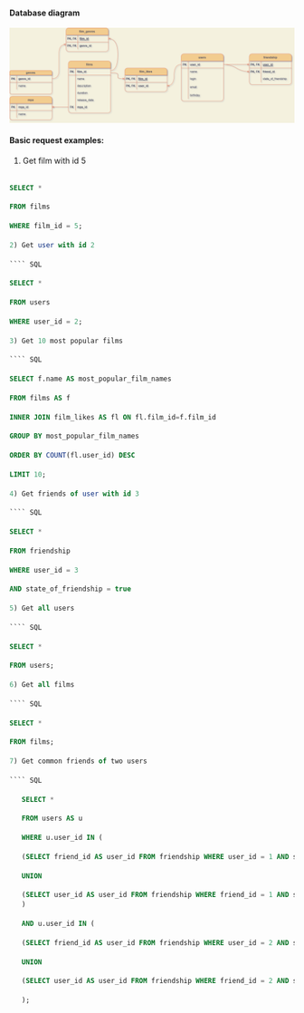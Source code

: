 #### Database diagram
![DB Diagram](/diagram/filmorate_diagram_Osipov.png)

#### Basic request examples:

1) Get film with id 5
```` SQL

SELECT *

FROM films

WHERE film_id = 5;

2) Get user with id 2

```` SQL

SELECT *

FROM users

WHERE user_id = 2;

3) Get 10 most popular films

```` SQL

SELECT f.name AS most_popular_film_names

FROM films AS f

INNER JOIN film_likes AS fl ON fl.film_id=f.film_id

GROUP BY most_popular_film_names

ORDER BY COUNT(fl.user_id) DESC

LIMIT 10;

4) Get friends of user with id 3

```` SQL

SELECT *

FROM friendship

WHERE user_id = 3 

AND state_of_friendship = true

5) Get all users

```` SQL

SELECT *

FROM users;

6) Get all films

```` SQL

SELECT *

FROM films;

7) Get common friends of two users

```` SQL

   SELECT *

   FROM users AS u

   WHERE u.user_id IN (
   
   (SELECT friend_id AS user_id FROM friendship WHERE user_id = 1 AND state_of_friendship IS TRUE)

   UNION

   (SELECT user_id AS user_id FROM friendship WHERE friend_id = 1 AND state_of_friendship IS TRUE)
   )

   AND u.user_id IN (
   
   (SELECT friend_id AS user_id FROM friendship WHERE user_id = 2 AND state_of_friendship IS TRUE)

   UNION

   (SELECT user_id AS user_id FROM friendship WHERE friend_id = 2 AND state_of_friendship IS TRUE)
   
   );
